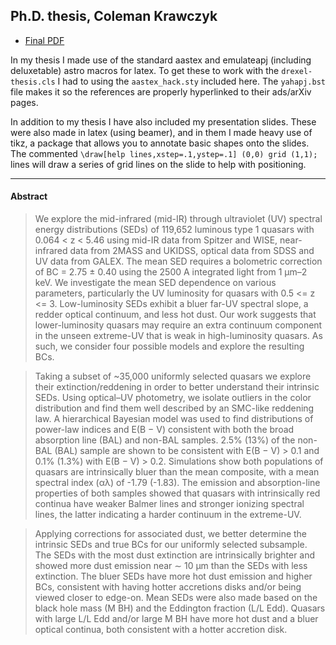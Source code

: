 ## Ph.D. thesis, Coleman Krawczyk

+ [Final PDF](thesis.pdf?raw=true)

In my thesis I made use of the standard aastex and emulateapj (including deluxetable) astro macros for latex. To get these to work with the `drexel-thesis.cls` I had to using the `aastex_hack.sty` included here. The `yahapj.bst` file makes it so the references are properly hyperlinked to their ads/arXiv pages.

In addition to my thesis I have also included my presentation slides. These were also made in latex (using beamer), and in them I made heavy use of tikz, a package that allows you to annotate basic shapes onto the slides. The commented `\draw[help lines,xstep=.1,ystep=.1] (0,0) grid (1,1);` lines will draw a series of grid lines on the slide to help with positioning.

--------------------------------------------------------------------------

#### Abstract 

> We explore the mid-infrared (mid-IR) through ultraviolet (UV) spectral energy distributions (SEDs) of 119,652 luminous type 1 quasars with 0.064 < z < 5.46 using mid-IR data from Spitzer and WISE, near-infrared data from 2MASS and UKIDSS, optical data from SDSS and UV data from GALEX. The mean SED requires a bolometric correction of BC = 2.75 ± 0.40 using the 2500 A integrated light from 1 μm–2 keV. We investigate the mean SED dependence on various parameters, particularly the UV luminosity for quasars with 0.5 <= z <= 3. Low-luminosity SEDs exhibit a bluer far-UV spectral slope, a redder optical continuum, and less hot dust. Our work suggests that lower-luminosity quasars may require an extra continuum component in the unseen extreme-UV that is weak in high-luminosity quasars. As such, we consider four possible models and explore the resulting BCs.

> Taking a subset of ~35,000 uniformly selected quasars we explore their extinction/reddening in order to better understand their intrinsic SEDs. Using optical–UV photometry, we isolate outliers in the color distribution and find them well described by an SMC-like reddening law. A hierarchical Bayesian model was used to find distributions of power-law indices and E(B − V) consistent with both the broad absorption line (BAL) and non-BAL samples. 2.5% (13%) of the non-BAL (BAL) sample are shown to be consistent with E(B − V) > 0.1 and 0.1% (1.3%) with E(B − V) > 0.2. Simulations show both populations of quasars are intrinsically bluer than the mean composite, with a mean spectral index (αλ) of -1.79 (-1.83). The emission and absorption-line properties of both samples showed that quasars with intrinsically red continua have weaker Balmer lines and stronger ionizing spectral lines, the latter indicating a harder continuum in the extreme-UV. 

> Applying corrections for associated dust, we better determine the intrinsic SEDs and true BCs for our uniformly selected subsample. The SEDs with the most dust extinction are intrinsically brighter and showed more dust emission near ∼ 10 μm than the SEDs with less extinction. The bluer SEDs have more hot dust emission and higher BCs, consistent with having hotter accretions disks and/or being viewed closer to edge-on. Mean SEDs were also made based on the black hole mass (M BH) and the Eddington fraction (L/L Edd). Quasars with large L/L Edd and/or large M BH have more hot dust and a bluer optical continua, both consistent with a hotter accretion disk.
